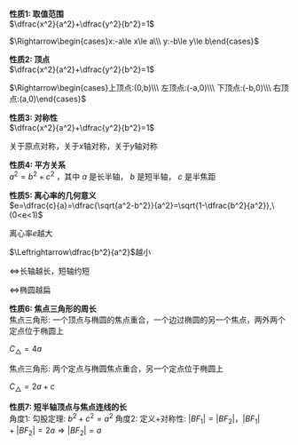 **性质1: 取值范围**  
$\dfrac{x^2}{a^2}+\dfrac{y^2}{b^2}=1$

$\Rightarrow\begin{cases}x:-a\le x\le a\\\ y:-b\le y\le b\end{cases}$

**性质2: 顶点**  
$\dfrac{x^2}{a^2}+\dfrac{y^2}{b^2}=1$

$\Rightarrow\begin{cases}上顶点:(0,b)\\\ 左顶点:(-a,0)\\\ 下顶点:(-b,0)\\\ 右顶点:(a,0)\end{cases}$

**性质3: 对称性**  
$\dfrac{x^2}{a^2}+\dfrac{y^2}{b^2}=1$

关于原点对称，关于$x$轴对称，关于$y$轴对称

**性质4: 平方关系**  
$a^2=b^2+c^2$ ，其中 $a$ 是长半轴， $b$ 是短半轴， $c$ 是半焦距  

**性质5: 离心率的几何意义**  
$e=\dfrac{c}{a}=\dfrac{\sqrt{a^2-b^2}}{a^2}=\sqrt{1-\dfrac{b^2}{a^2}},\ (0<e<1)$  

离心率$e$越大

$\Leftrightarrow\dfrac{b^2}{a^2}$越小

$\Leftrightarrow$长轴越长，短轴约短

$\Leftrightarrow$椭圆越扁

**性质6: 焦点三角形的周长**  
焦点三角形: 一个顶点与椭圆的焦点重合，一个边过椭圆的另一个焦点，两外两个定点位于椭圆上  

$C_{\triangle}=4a$  

焦点三角形: 两个定点与椭圆焦点重合，另一个定点位于椭圆上  

$C_{\triangle}=2a+c$  

**性质7: 短半轴顶点与焦点连线的长**  
角度1: 勾股定理: $b^2+c^2=a^2$
角度2: 定义+对称性: $|BF_1|=|BF_2|$，$|BF_1|+|BF_2|=2a\Rightarrow|BF_2|=a$
